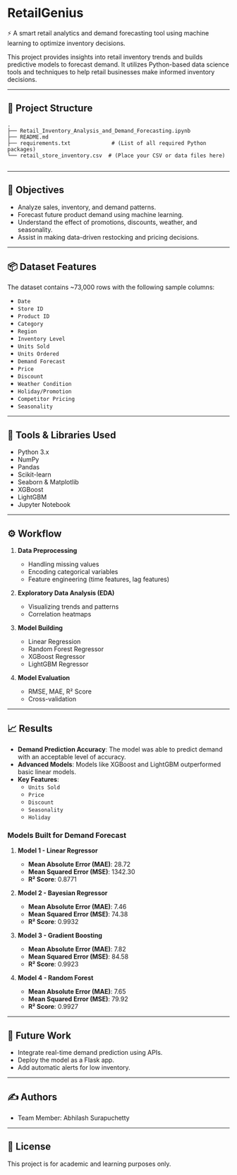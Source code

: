 # RetailGenius
⚡ A smart retail analytics and demand forecasting tool using machine learning to optimize inventory decisions.


This project provides insights into retail inventory trends and builds predictive models to forecast demand. It utilizes Python-based data science tools and techniques to help retail businesses make informed inventory decisions.

---

## 📁 Project Structure

```
.
├── Retail_Inventory_Analysis_and_Demand_Forecasting.ipynb
├── README.md
├── requirements.txt             # (List of all required Python packages)
└── retail_store_inventory.csv  # (Place your CSV or data files here)


```

---

## 🧠 Objectives

- Analyze sales, inventory, and demand patterns.
- Forecast future product demand using machine learning.
- Understand the effect of promotions, discounts, weather, and seasonality.
- Assist in making data-driven restocking and pricing decisions.

---

## 📦 Dataset Features

The dataset contains ~73,000 rows with the following sample columns:

- `Date`
- `Store ID`
- `Product ID`
- `Category`
- `Region`
- `Inventory Level`
- `Units Sold`
- `Units Ordered`
- `Demand Forecast`
- `Price`
- `Discount`
- `Weather Condition`
- `Holiday/Promotion`
- `Competitor Pricing`
- `Seasonality`

---

## 🧰 Tools & Libraries Used

- Python 3.x
- NumPy
- Pandas
- Scikit-learn
- Seaborn & Matplotlib
- XGBoost
- LightGBM
- Jupyter Notebook

---

## ⚙️ Workflow

1. **Data Preprocessing**
   - Handling missing values
   - Encoding categorical variables
   - Feature engineering (time features, lag features)

2. **Exploratory Data Analysis (EDA)**
   - Visualizing trends and patterns
   - Correlation heatmaps

3. **Model Building**
   - Linear Regression
   - Random Forest Regressor
   - XGBoost Regressor
   - LightGBM Regressor

4. **Model Evaluation**
   - RMSE, MAE, R² Score
   - Cross-validation

---

## 📈 Results

- **Demand Prediction Accuracy**: The model was able to predict demand with an acceptable level of accuracy.
- **Advanced Models**: Models like XGBoost and LightGBM outperformed basic linear models.
- **Key Features**:
  - `Units Sold`
  - `Price`
  - `Discount`
  - `Seasonality`
  - `Holiday`

### Models Built for Demand Forecast

1. **Model 1 - Linear Regressor**
   - **Mean Absolute Error (MAE)**: 28.72
   - **Mean Squared Error (MSE)**: 1342.30
   - **R² Score**: 0.8771

2. **Model 2 - Bayesian Regressor**
   - **Mean Absolute Error (MAE)**: 7.46
   - **Mean Squared Error (MSE)**: 74.38
   - **R² Score**: 0.9932

3. **Model 3 - Gradient Boosting**
   - **Mean Absolute Error (MAE)**: 7.82
   - **Mean Squared Error (MSE)**: 84.58
   - **R² Score**: 0.9923

4. **Model 4 - Random Forest**
   - **Mean Absolute Error (MAE)**: 7.65
   - **Mean Squared Error (MSE)**: 79.92
   - **R² Score**: 0.9927

---

## 🚀 Future Work

- Integrate real-time demand prediction using APIs.
- Deploy the model as a Flask app.
- Add automatic alerts for low inventory.

---

## ✍️ Authors

- Team Member: Abhilash Surapuchetty

---

## 📄 License

This project is for academic and learning purposes only.
